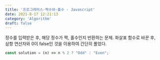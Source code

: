 ```yaml
---
title: '프로그래머스-짝수와-홀수 - Javascript'
date: 2021-8-17 12:21:13
category: 'Algorithm'
draft: false
---
```

정수를 입력받은 후, 해당 정수가 짝, 홀수인지 반환하는 문제. 화살표 함수로 바꾼 후, 삼항 연산자와 0이 false인 것을 이용하여 간단히 풀었다.
```javascript
const solution = (n) => n % 2 ? "Odd" : "Even";
```